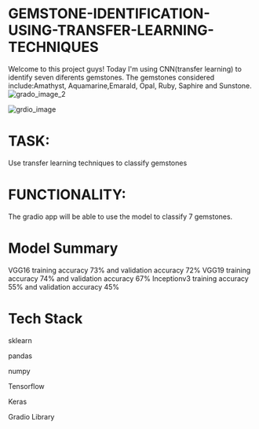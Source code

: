 # GEMSTONE-IDENTIFICATION-USING-TRANSFER-LEARNING-TECHNIQUES
Welcome to this project guys! Today I'm using CNN(transfer learning) to identify seven diferents gemstones. The gemstones considered include:Amathyst, Aquamarine,Emarald, Opal, Ruby, Saphire and Sunstone.
![grado_image_2](https://user-images.githubusercontent.com/72034856/126046563-382e8c0f-0d70-443a-9fae-d3b6fcf89eef.PNG)



![grdio_image](https://user-images.githubusercontent.com/72034856/126046566-e625cf23-4e18-4c6a-98e2-085f1a95175e.PNG)


# TASK: 
Use transfer learning techniques to classify gemstones

# FUNCTIONALITY:
The gradio app will be able to use the model to classify 7 gemstones.

# Model Summary
VGG16 training accuracy 73% and validation accuracy 72%
VGG19 training accuracy 74% and validation accuracy 67%
Inceptionv3 training accuracy 55% and validation accuracy 45%

 # Tech Stack
 sklearn
 
 pandas
 
 numpy
 
Tensorflow

Keras

Gradio Library
